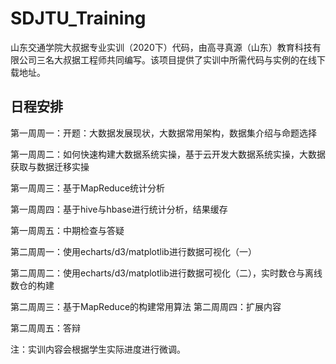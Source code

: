 # SDJTU_Training

山东交通学院大叔据专业实训（2020下）代码，由高寻真源（山东）教育科技有限公司三名大叔据工程师共同编写。该项目提供了实训中所需代码与实例的在线下载地址。

## 日程安排

第一周周一：开题：大数据发展现状，大数据常用架构，数据集介绍与命题选择 

第一周周二：如何快速构建大数据系统实操，基于云开发大数据系统实操，大数据获取与数据迁移实操

第一周周三：基于MapReduce统计分析

第一周周四：基于hive与hbase进行统计分析，结果缓存 

第一周周五：中期检查与答疑 

第二周周一：使用echarts/d3/matplotlib进行数据可视化（一） 

第二周周二：使用echarts/d3/matplotlib进行数据可视化（二），实时数仓与离线数仓的构建 

第二周周三：基于MapReduce的构建常用算法 
第二周周四：扩展内容 

第二周周五：答辩

注：实训内容会根据学生实际进度进行微调。

